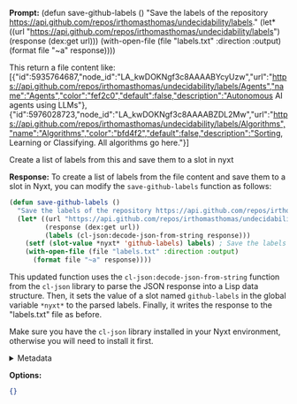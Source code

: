 **Prompt:**
(defun save-github-labels ()
  "Save the labels of the repository https://api.github.com/repos/irthomasthomas/undecidability/labels."
  (let* ((url "https://api.github.com/repos/irthomasthomas/undecidability/labels")
         (response (dex:get url)))
    (with-open-file (file "labels.txt" :direction :output)
      (format file "~a" response))))

This return a file content like:
[{"id":5935764687,"node_id":"LA_kwDOKNgf3c8AAAABYcyUzw","url":"https://api.github.com/repos/irthomasthomas/undecidability/labels/Agents","name":"Agents","color":"fef2c0","default":false,"description":"Autonomous AI agents using LLMs"},{"id":5976028723,"node_id":"LA_kwDOKNgf3c8AAAABZDL2Mw","url":"https://api.github.com/repos/irthomasthomas/undecidability/labels/Algorithms","name":"Algorithms","color":"bfd4f2","default":false,"description":"Sorting, Learning or Classifying. All algorithms go here."}]

Create a list of labels from this and save them to a slot in nyxt

**Response:**
To create a list of labels from the file content and save them to a slot in Nyxt, you can modify the `save-github-labels` function as follows:

```lisp
(defun save-github-labels ()
  "Save the labels of the repository https://api.github.com/repos/irthomasthomas/undecidability/labels."
  (let* ((url "https://api.github.com/repos/irthomasthomas/undecidability/labels")
         (response (dex:get url))
         (labels (cl-json:decode-json-from-string response)))
    (setf (slot-value *nyxt* 'github-labels) labels) ; Save the labels to a slot in Nyxt
    (with-open-file (file "labels.txt" :direction :output)
      (format file "~a" response))))
```

This updated function uses the `cl-json:decode-json-from-string` function from the `cl-json` library to parse the JSON response into a Lisp data structure. Then, it sets the value of a slot named `github-labels` in the global variable `*nyxt*` to the parsed labels. Finally, it writes the response to the "labels.txt" file as before.

Make sure you have the `cl-json` library installed in your Nyxt environment, otherwise you will need to install it first.

<details><summary>Metadata</summary>

- Duration: 8877 ms
- Datetime: 2023-12-06T14:17:08.468485
- Model: gpt-3.5-turbo-0613

</details>

**Options:**
```json
{}
```

